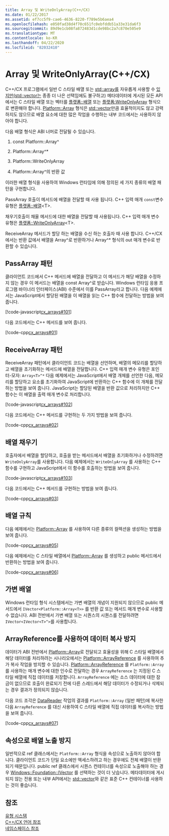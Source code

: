```yaml
---
title: Array 및 WriteOnlyArray(C++/CX)
ms.date: 01/22/2017
ms.assetid: ef7cc5f9-cae6-4636-8220-f789e5b6aea4
ms.openlocfilehash: e050fad38d4f70c651fc0ebfddb51a33e31da6f3
ms.sourcegitcommit: 89d9e1cb08fa872483d1cde98bc2a7c870e505e9
ms.translationtype: MT
ms.contentlocale: ko-KR
ms.lasthandoff: 04/22/2020
ms.locfileid: "82032410"
---
```

# <a name="array-and-writeonlyarray-ccx"></a>Array 및 WriteOnlyArray(C++/CX)

C++/CX 프로그램에서 일반 C 스타일 배열 또는 [std::array를](../standard-library/array-class-stl.md) 자유롭게 사용할 수 [있지만(std::vector는](../standard-library/vector-class.md) 종종 더 나은 선택임에도 불구하고) 메타데이터에 게시된 모든 API에서는 C 스타일 배열 또는 벡터를 [플랫폼::배열](../cppcx/platform-array-class.md) 또는 [플랫폼:WriteOnlyArray](../cppcx/platform-writeonlyarray-class.md) 형식으로 변환해야 합니다. [Platform::Array](../cppcx/platform-array-class.md) 형식은 [std::vector](../standard-library/vector-class.md)만큼 효율적이지도 않고 강력하지도 않으므로 배열 요소에 대한 많은 작업을 수행하는 내부 코드에서는 사용하지 않아야 합니다.

다음 배열 형식은 ABI 너머로 전달될 수 있습니다.

1. const Platform::Array^

1. Platform::Array^*

1. Platform::WriteOnlyArray

1. Platform::Array^의 반환 값

이러한 배열 형식을 사용하여 Windows 런타임에 의해 정의된 세 가지 종류의 배열 패턴을 구현합니다.

PassArray 호출이 메서드에 배열을 전달할 때 사용 됩니다. C++ 입력 매개 `const`변수 유형은 [플랫폼::배열](../cppcx/platform-array-class.md)\<T>.

채우기호출이 채울 메서드에 대한 배열을 전달할 때 사용됩니다. C++ 입력 매개 변수 유형은 [플랫폼::WriteOnlyArray](../cppcx/platform-writeonlyarray-class.md)\<T>.

ReceiveArray 메서드가 할당 하는 배열을 수신 하는 호출자 때 사용 합니다. C++/CX에서는 반환 값에서 배열을 Array^로 반환하거나 Array^* 형식의 out 매개 변수로 반환할 수 있습니다.

## <a name="passarray-pattern"></a>PassArray 패턴

클라이언트 코드에서 C++ 메서드에 배열을 전달하고 이 메서드가 해당 배열을 수정하지 않는 경우 이 메서드는 배열을 const Array^로 받습니다. Windows 런타임 응용 프로그램 바이너리 인터페이스(ABI) 수준에서 이를 PassArray라고 합니다. 다음 예제에서는 JavaScript에서 할당된 배열을 이 배열을 읽는 C++ 함수에 전달하는 방법을 보여 줍니다.

[!code-javascript[cx_arrays#101](../cppcx/codesnippet/JavaScript/array-and-writeonlyarray-c-_1.js)]

다음 코드에서는 C++ 메서드를 보여 줍니다.

[!code-cpp[cx_arrays#01](../cppcx/codesnippet/CPP/js-array/class1.cpp#01)]

## <a name="receivearray-pattern"></a>ReceiveArray 패턴

ReceiveArray 패턴에서 클라이언트 코드는 배열을 선언하며, 배열의 메모리를 할당하고 배열을 초기화하는 메서드에 배열을 전달합니다. C++ 입력 매개 변수 유형은 포인터-모자: `Array<T>^*` 다음 예제에서는 JavaScript에서 배열 개체를 선언한 다음, 메모리를 할당하고 요소를 초기화하여 JavaScript에 반환하는 C++ 함수에 이 개체를 전달하는 방법을 보여 줍니다. JavaScript는 할당된 배열을 반환 값으로 처리하지만 C++ 함수는 이 배열을 출력 매개 변수로 처리합니다.

[!code-javascript[cx_arrays#102](../cppcx/codesnippet/JavaScript/array-and-writeonlyarray-c-_3.js)]

다음 코드에서는 C++ 메서드를 구현하는 두 가지 방법을 보여 줍니다.

[!code-cpp[cx_arrays#02](../cppcx/codesnippet/CPP/js-array/class1.cpp#02)]

## <a name="fill-arrays"></a>배열 채우기

호출자에서 배열을 할당하고, 호출을 받는 메서드에서 배열을 초기화하거나 수정하려면 `WriteOnlyArray`를 사용합니다. 다음 예제에서는 `WriteOnlyArray` 를 사용하는 C++ 함수를 구현하고 JavaScript에서 이 함수를 호출하는 방법을 보여 줍니다.

[!code-javascript[cx_arrays#103](../cppcx/codesnippet/JavaScript/array-and-writeonlyarray-c-_5.js)]

다음 코드에서는 C++ 메서드를 구현하는 방법을 보여 줍니다.

[!code-cpp[cx_arrays#03](../cppcx/codesnippet/CPP/js-array/class1.cpp#03)]

## <a name="array-conversions"></a>배열 규칙

다음 예제에서는 [Platform::Array](../cppcx/platform-array-class.md) 를 사용하여 다른 종류의 컬렉션을 생성하는 방법을 보여 줍니다.

[!code-cpp[cx_arrays#05](../cppcx/codesnippet/CPP/js-array/class1.cpp#05)]

다음 예제에서는 C 스타일 배열에서 [Platform::Array](../cppcx/platform-array-class.md) 를 생성하고 public 메서드에서 반환하는 방법을 보여 줍니다.

[!code-cpp[cx_arrays#06](../cppcx/codesnippet/CPP/js-array/class1.cpp#06)]

## <a name="jagged-arrays"></a>가변 배열

Windows 런타임 형식 시스템에서는 가변 배열의 개념이 지원되지 않으므로 public 메서드에서 `IVector<Platform::Array<T>>` 를 반환 값 또는 메서드 매개 변수로 사용할 수 없습니다. ABI 전반에서 가변 배열 또는 시퀀스의 시퀀스를 전달하려면 `IVector<IVector<T>^>`를 사용합니다.

## <a name="use-arrayreference-to-avoid-copying-data"></a>ArrayReference를 사용하여 데이터 복사 방지

데이터가 ABI 전반에서 [Platform::Array](../cppcx/platform-array-class.md)로 전달되고 효율성을 위해 C 스타일 배열에서 해당 데이터를 처리하려는 시나리오에서는 [Platform::ArrayReference](../cppcx/platform-arrayreference-class.md) 를 사용하여 추가 복사 작업을 방지할 수 있습니다. [Platform::ArrayReference](../cppcx/platform-arrayreference-class.md) 를 `Platform::Array`를 사용하는 매개 변수에 대한 인수로 전달하는 경우 `ArrayReference` 는 지정된 C 스타일 배열에 직접 데이터를 저장합니다. `ArrayReference` 에는 소스 데이터에 대한 잠금이 없으므로 호출이 완료되기 전에 다른 스레드에서 해당 데이터가 수정되거나 삭제되는 경우 결과가 정의되지 않습니다.

다음 코드 조각은 [DataReader](/uwp/api/windows.storage.streams.datareader) 작업의 결과를 `Platform::Array` (일반 패턴)에 복사한 다음 `ArrayReference` 를 대신 사용하여 C 스타일 배열에 직접 데이터를 복사하는 방법을 보여 줍니다.

[!code-cpp[cx_arrays#07](../cppcx/codesnippet/CPP/js-array/class1.h#07)]

## <a name="avoid-exposing-an-array-as-a-property"></a>속성으로 배열 노출 방지

일반적으로 ref 클래스에서는 `Platform::Array` 형식을 속성으로 노출하지 않아야 합니다. 클라이언트 코드가 단일 요소에만 액세스하려고 하는 경우에도 전체 배열이 반환되기 때문입니다. public ref 클래스에서 시퀀스 컨테이너를 속성으로 노출해야 하는 경우 [Windows::Foundation::IVector](/uwp/api/windows.foundation.collections.ivector-1) 를 선택하는 것이 더 낫습니다. 메타데이터에 게시되지 않는 전용 또는 내부 API에서는 [std::vector](../standard-library/vector-class.md)와 같은 표준 C++ 컨테이너를 사용하는 것이 좋습니다.

## <a name="see-also"></a>참조

[유형 시스템](../cppcx/type-system-c-cx.md)<br/>
[C++/CX 언어 참조](../cppcx/visual-c-language-reference-c-cx.md)<br/>
[네임스페이스 참조](../cppcx/namespaces-reference-c-cx.md)
